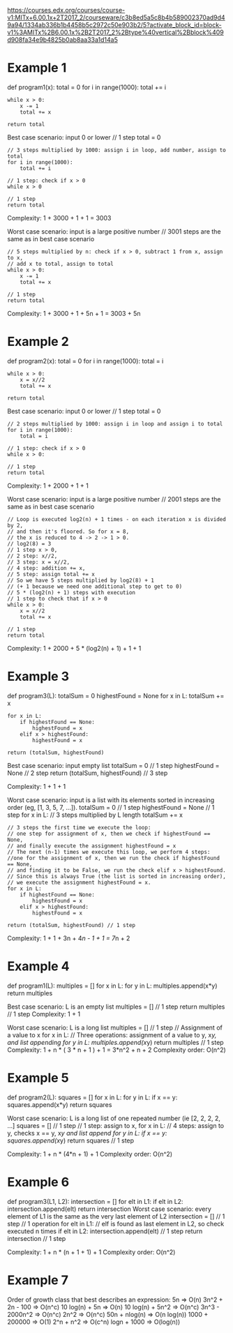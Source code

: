 https://courses.edx.org/courses/course-v1:MITx+6.00.1x+2T2017_2/courseware/c3b8ed5a5c8b4b589002370ad9d49a94/1334ab336b1b4458b5c2972c50e903b2/5?activate_block_id=block-v1%3AMITx%2B6.00.1x%2B2T2017_2%2Btype%40vertical%2Bblock%409d908fa34e9b4825b0ab8aa33a1d14a5
# Example 1
def program1(x):
    total = 0
    for i in range(1000):
        total += i

    while x > 0:
        x -= 1
        total += x

    return total

Best case scenario: input 0 or lower
	// 1 step
	total = 0
	
	// 3 steps multiplied by 1000: assign i in loop, add number, assign to total
	for i in range(1000):
		total += i 
		
	// 1 step: check if x > 0	
	while x > 0 
	
	// 1 step
	return total
	
Complexity: 1 + 3000 + 1 + 1 = 3003
	
Worst case scenario: input is a large positive number
	// 3001 steps are the same as in best case scenario
	
	// 5 steps multiplied by n: check if x > 0, subtract 1 from x, assign to x,
	// add x to total, assign to total
	while x > 0:
		x -= 1
		total += x
	
	// 1 step
	return total

Complexity: 1 + 3000 + 1 + 5n + 1 = 3003 + 5n

# Example 2
def program2(x):
    total = 0
    for i in range(1000):
        total = i

    while x > 0:
        x = x//2
        total += x

    return total

Best case scenario: input 0 or lower
	// 1 step
    total = 0
	
	// 2 steps multiplied by 1000: assign i in loop and assign i to total
    for i in range(1000):
        total = i

	// 1 step: check if x > 0
    while x > 0:

	// 1 step
    return total
	
Complexity: 1 + 2000 + 1 + 1
	
Worst case scenario: input is a large positive number
	// 2001 steps are the same as in best case scenario
	
	// Loop is executed log2(n) + 1 times - on each iteration x is divided by 2,
	// and then it's floored. So for x = 8, 
	// the x is reduced to 4 -> 2 -> 1 > 0. 
	// log2(8) = 3
	// 1 step x > 0, 
	// 2 step: x//2, 
	// 3 step: x = x//2, 
	// 4 step: addition += x, 
	// 5 step: assign total += x
	// So we have 5 steps multiplied by log2(8) + 1 
	// (+ 1 because we need one additional step to get to 0)
	// 5 * (log2(n) + 1) steps with execution
	// 1 step to check that if x > 0
	while x > 0:
        x = x//2
        total += x
		
	// 1 step
    return total
	
Complexity: 1 + 2000 + 5 * (log2(n) + 1) + 1 + 1

# Example 3
def program3(L):
    totalSum = 0
    highestFound = None
    for x in L:
        totalSum += x

    for x in L:
        if highestFound == None:
            highestFound = x
        elif x > highestFound:
            highestFound = x

    return (totalSum, highestFound)
	
Best case scenario: input empty list
	totalSum = 0 // 1 step
	highestFound = None // 2 step
	return (totalSum, highestFound) // 3 step

Complexity: 1 + 1 + 1

Worst case scenario: input is a list with its elements sorted in increasing order (eg, [1, 3, 5, 7, ...]).
	totalSum = 0 // 1 step
    highestFound = None // 1 step
    for x in L: // 3 steps multiplied by L length
        totalSum += x
		
	// 3 steps the first time we execute the loop:
	// one step for assignment of x, then we check if highestFound == None,
	// and finally execute the assignment highestFound = x
	// The next (n-1) times we execute this loop, we perform 4 steps:
	//one for the assignment of x, then we run the check if highestFound == None,
	// and finding it to be False, we run the check elif x > highestFound. 
	// Since this is always True (the list is sorted in increasing order),
	// we execute the assignment highestFound = x.
    for x in L: 
        if highestFound == None:
            highestFound = x
        elif x > highestFound:
            highestFound = x

    return (totalSum, highestFound) // 1 step
	
Complexity: 1 + 1 + 3n + 4*n - 1 + 1  = 7*n + 2

# Example 4
def program1(L):
    multiples = []
    for x in L:
        for y in L:
            multiples.append(x*y)
    return multiples

Best case scenario: L is an empty list
    multiples = [] // 1 step
    return multiples // 1 step
Complexity: 1 + 1

Worst case scenario: L is a long list
	multiples = [] // 1 step
	// Assignment of a value to x
    for x in L:
		// Three operations: assignment of a value to y, x*y, and list appending
        for y in L:
            multiples.append(x*y)
    return multiples // 1 step
Complexity: 1 + n * ( 3 * n + 1 ) + 1 = 3*n^2 + n + 2
Complexity order: O(n^2)

# Example 5
def program2(L):
    squares = []
    for x in L:
        for y in L:
            if x == y:
                squares.append(x*y)
    return squares

Worst case scenario: L is a long list of one repeated number (ie [2, 2, 2, 2, ...]
	squares = [] // 1 step
	// 1 step: assign to x,
	for x in L: 
		//  4 steps: assign to y, checks x == y, x*y and list append
		for y in L:
			if x == y:
				squares.append(x*y)
	return squares // 1 step

Complexity: 1 + n * (4*n + 1) + 1 
Complexity order: O(n^2)

# Example 6
def program3(L1, L2):
    intersection = []
    for elt in L1:
        if elt in L2:
            intersection.append(elt)
    return intersection
Worst case scenario: every element of L1 is the same as the very last element of L2
		intersection = [] // 1 step
		// 1 operation
		for elt in L1:
			// elf is found as last element in L2, so check executed n times
			if elt in L2:
				intersection.append(elt) // 1 step
		return intersection // 1 step

Complexity: 1 + n * (n + 1 + 1) + 1
Complexity order: O(n^2)

# Example 7
Order of growth class that best describes an expression:
5n => O(n)
3n^2 + 2n - 100 => O(n^c)
10 log(n) + 5n => O(n)
10 log(n) + 5n^2 => O(n^c)
3n^3 - 2000n^2 => O(n^c)
2n^2 => O(n^c)
50n + nlog(n) => O(n log(n))
1000 + 200000 => O(1)
2^n + n^2 => O(c^n)
logn + 1000 => O(log(n))
